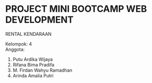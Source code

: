 # PROJECT MINI BOOTCAMP WEB DEVELOPMENT
RENTAL KENDARAAN <br>

Kelompok: 4 <br>
Anggota: <br>
1. Putu Ardika Wijaya <br>
2. Rifana Bima Pradifa <br>
3. M. Firdan Wahyu Ramadhan <br>
4. Arinda Amalia Putri <br>
